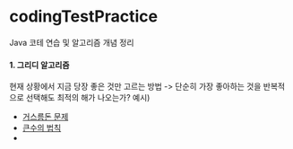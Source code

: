 # codingTestPractice
Java 코테 연습 및 알고리즘 개념 정리

#### 1. 그리디 알고리즘
현재 상황에서 지금 당장 좋은 것만 고르는 방법 -> 단순히 가장 좋아하는 것을 반복적으로 선택해도 최적의 해가 나오는가?
예시)
- [거스름돈 문제](https://github.com/jeein2222/codingTestPractice/blob/main/ndb/greedy_imple/sol2.java)
- [큰수의 법칙](https://github.com/jeein2222/codingTestPractice/blob/main/ndb/greedy_imple/Sol01.java)
- 